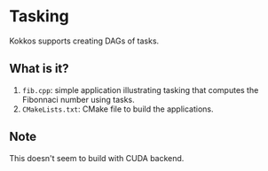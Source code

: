 # Tasking

Kokkos supports creating DAGs of tasks.


## What is it?

1. `fib.cpp`: simple application illustrating tasking that computes
   the Fibonnaci number using tasks.
1. `CMakeLists.txt`: CMake file to build the applications.


## Note

This doesn't seem to build with CUDA backend.
